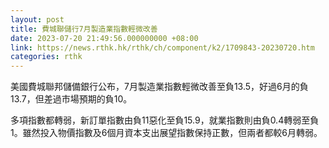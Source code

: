 ```yaml
---
layout: post
title: 費城聯儲行7月製造業指數輕微改善
date: 2023-07-20 21:49:56.000000000 +08:00
link: https://news.rthk.hk/rthk/ch/component/k2/1709843-20230720.htm
categories: rthk
---
```


美國費城聯邦儲備銀行公布，7月製造業指數輕微改善至負13.5，好過6月的負13.7，但差過市場預期的負10。

多項指數都轉弱，新訂單指數由負11惡化至負15.9，就業指數則由負0.4轉弱至負1。雖然投入物價指數及6個月資本支出展望指數保持正數，但兩者都較6月轉弱。
